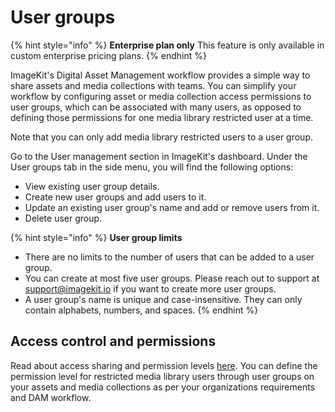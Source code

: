 # User groups

{% hint style="info" %}
**Enterprise plan only**
This feature is only available in custom enterprise pricing plans.
{% endhint %}

ImageKit's Digital Asset Management workflow provides a simple way to share assets and media collections with teams. You can simplify your workflow by configuring asset or media collection access permissions to user groups, which can be associated with many users, as opposed to defining those permissions for one media library restricted user at a time.

Note that you can only add media library restricted users to a user group.

Go to the User management section in ImageKit's dashboard. Under the User groups tab in the side menu, you will find the following options:

- View existing user group details.
- Create new user groups and add users to it.
- Update an existing user group's name and add or remove users from it.
- Delete user group.

{% hint style="info" %}
**User group limits**
- There are no limits to the number of users that can be added to a user group.
- You can create at most five user groups. Please reach out to support at support@imagekit.io if you want to create more user groups.
- A user group's name is unique and case-insensitive. They can only contain alphabets, numbers, and spaces.
{% endhint %}

## Access control and permissions

Read about access sharing and permission levels [here](../../collaboration-and-sharing/README.md). You can define the permission level for restricted media library users through user groups on your assets and media collections as per your organizations requirements and DAM workflow.
